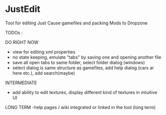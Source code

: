 # JustEdit
Tool for editing Just Cause gamefiles and packing Mods to Dropzone

TODOs :

DO RIGHT NOW
- view for editing xml properties
- no state keeping, emulate "tabs" by saving one and opening another file
- save all open tabs to same folder, select folder dialog (windows)
- select dialog is same structure as gamefiles, add help dialog (cars ar here etc.), add search(maybe)

INTERMEDIATE
- add ability to edit textures, display different kind of textures in intuitive UI

LONG  TERM
-help pages / wiki integrated or linked in the tool (long term)


